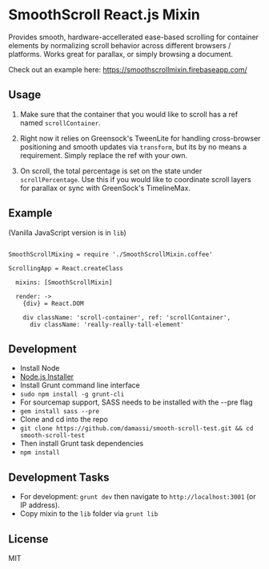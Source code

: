 SmoothScroll React.js Mixin
===========================

Provides smooth, hardware-accellerated ease-based scrolling for container elements by normalizing scroll behavior across different browsers / platforms.   Works great for parallax, or simply browsing a document.

Check out an example here: https://smoothscrollmixin.firebaseapp.com/


Usage
------------

1.  Make sure that the container that you would like to scroll has a ref named `scrollContainer`.

2.  Right now it relies on Greensock's TweenLite for handling cross-browser positioning and smooth updates via `transform`, but its by no means a requirement.  Simply replace the ref with your own.

3.  On scroll, the total percentage is set on the state under `scrollPercentage`.  Use this if you would like to coordinate scroll layers for parallax or sync with GreenSock's TimelineMax.


Example
-------

(Vanilla JavaScript version is in `lib`)

```

SmoothScrollMixing = require './SmoothScrollMixin.coffee'

ScrollingApp = React.createClass

  mixins: [SmoothScrollMixin]

  render: ->
    {div} = React.DOM

    div className: 'scroll-container', ref: 'scrollContainer',
      div className: 'really-really-tall-element'

```


Development
-------------
- Install Node
 - [Node.js Installer](http://nodejs.org/)
- Install Grunt command line interface
 - `sudo npm install -g grunt-cli`
- For sourcemap support, SASS needs to be installed with the --pre flag
 - `gem install sass --pre`
- Clone and cd into the repo
 - `git clone https://github.com/damassi/smooth-scroll-test.git && cd smooth-scroll-test`
- Then install Grunt task dependencies
 - `npm install`



Development Tasks
-----------------

- For development: `grunt dev` then navigate to `http://localhost:3001` (or IP address).
- Copy mixin to the `lib` folder via `grunt lib`



License
-------

MIT